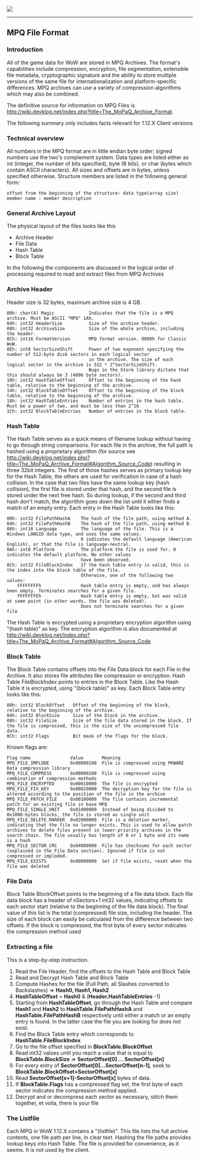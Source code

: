 [![](/wiki/icons/home.gif)](/wiki/Home.md)

----------

## MPQ File Format

### Introduction

All of the game data for WoW are stored in MPQ Archives. The format's capabilities include compression, encryption, file segmentation, extensible file metadata, cryptographic signature and the ability to store multiple versions of the same file for internationalization and platform-specific differences. MPQ archives can use a variety of compression algorithms which may also be combined.

The definitive source for information on MPQ Files is <http://wiki.devklog.net/index.php?title=The_MoPaQ_Archive_Format>.

The following summary only includes facts relevant for 1.12.X Client versions

### Technical overview

All numbers in the MPQ format are in little endian byte order; signed numbers use the two's complement system. Data types are listed either as int (integer, the number of bits specified), byte (8 bits), or char (bytes which contain ASCII characters). All sizes and offsets are in bytes, unless specified otherwise. Structure members are listed in the following general form: 

    offset from the beginning of the structure: data type(array size) member name : member description

### General Archive Layout
The physical layout of the files looks like this

* Archive Header
* File Data
* Hash Table
* Block Table

In the following the components are discussed in the logical order of processing required to read and extract files from MPQ Archives

### Archive Header
Header size is 32 bytes, maximum archive size is 4 GB.

	00h: char(4) Magic             Indicates that the file is a MPQ archive. Must be ASCII "MPQ" 1Ah.
	04h: int32 HeaderSize          Size of the archive header.
	08h: int32 ArchiveSize         Size of the whole archive, including the header. 
	0Ch: int16 FormatVersion       MPQ format version. 0000h for Classic WoW.
	0Eh: int8 SectorSizeShift      Power of two exponent specifying the number of 512-byte disk sectors in each logical sector 
								   in the archive. The size of each logical sector in the archive is 512 * 2^SectorSizeShift. 
 								   Bugs in the Storm library dictate that this should always be 3 (4096 byte sectors).
	10h: int32 HashTableOffset     Offset to the beginning of the hash table, relative to the beginning of the archive.
	14h: int32 BlockTableOffset    Offset to the beginning of the block table, relative to the beginning of the archive.
	18h: int32 HashTableEntries    Number of entries in the hash table. Must be a power of two, and must be less than 2^16 
	1Ch: int32 BlockTableEntries   Number of entries in the block table.

### Hash Table

The Hash Table serves as a quick means of filename lookup without having to go through string comparisons. For each file in the archive, the full path is hashed using a proprietary algorithm (for source see <http://wiki.devklog.net/index.php?title=The_MoPaQ_Archive_Format#Algorithm_Source_Code>) resulting in three 32bit integers. The first of those hashes serves as primary lookup key for the Hash Table, the others are used for verification in case of a hash collision. In the case that two files have the same lookup key (hash collision), the first file is stored under that hash, and the second file is stored under the next free hash. So during lookup, if the second and third hash don't match, the algorithm goes down the list until it either finds a match of an empty entry.
Each entry in the Hash Table looks like this:

	00h: int32 FilePathHashA    The hash of the file path, using method A.
	04h: int32 FilePathHashB    The hash of the file path, using method B.
	08h: int16 Language         The language of the file. This is a Windows LANGID data type, and uses the same values. 
								0 indicates the default language (American English), or that the file is language-neutral.
	0Ah: int8 Platform          The platform the file is used for. 0 indicates the default platform. No other values 
								have been observed.
	0Ch: int32 FileBlockIndex   If the hash table entry is valid, this is the index into the block table of the file. 
								Otherwise, one of the following two values:
		FFFFFFFFh           	Hash table entry is empty, and has always been empty. Terminates searches for a given file.
		FFFFFFFEh           	Hash table entry is empty, but was valid at some point (in other words, the file was deleted). 
								Does not terminate searches for a given file

The Hash Table is encrypted using a proprietary encryption algorithm using "(hash table)" as key. The encryption algorithm is also documented at <http://wiki.devklog.net/index.php?title=The_MoPaQ_Archive_Format#Algorithm_Source_Code>

### Block Table

The Block Table contains offsets into the File Data block for each File in the Archive. It also stores file attributes like compression or encryption. Hash Table FileBlockIndex points to entries in the Block Table. Like the Hash Table it is encrypted, using "(block table)" as key.
Each Block Table entry looks like this:

	00h: int32 BlockOffset   Offset of the beginning of the block, relative to the beginning of the archive.
	04h: int32 BlockSize     Size of the block in the archive.
	08h: int32 FileSize      Size of the file data stored in the block. If the file is compressed, this is the size of the uncompressed file data.
	0Ch: int32 Flags         Bit mask of the flags for the block. 

Known flags are:

	Flag name				Value		Meaning
	MPQ_FILE_IMPLODE		0x00000100	File is compressed using PKWARE Data compression library
	MPQ_FILE_COMPRESS		0x00000200	File is compressed using combination of compression methods
	MPQ_FILE_ENCRYPTED		0x00010000	The file is encrypted
	MPQ_FILE_FIX_KEY		0x00020000	The decryption key for the file is altered according to the position of the file in the archive
	MPQ_FILE_PATCH_FILE		0x00100000	The file contains incremental patch for an existing file in base MPQ
	MPQ_FILE_SINGLE_UNIT	0x01000000	Instead of being divided to 0x1000-bytes blocks, the file is stored as single unit
	MPQ_FILE_DELETE_MARKER	0x02000000	File is a deletion marker, indicating that the file no longer exists. This is used to allow patch archives to delete files present in lower-priority archives in the search chain. The file usually has length of 0 or 1 byte and its name is a hash
	MPQ_FILE_SECTOR_CRC		0x04000000	File has checksums for each sector (explained in the File Data section). Ignored if file is not compressed or imploded.
	MPQ_FILE_EXISTS			0x80000000	Set if file exists, reset when the file was deleted

### File Data 

Block Table BlockOffset points to the beginning of a file data block. Each file data block has a header of nSectors+1 int32 values, indicating offsets to each sector start (relative to the beginning of the file data block). The final value of this list is the total (compressed) file size, including the header. The size of each block can easily be calculated from the difference between two offsets. If the block is compressed, the first byte of every sector indicates the compression method used

### Extracting a file
This is a step-by-step instruction.

1. Read the File Header, find the offsets to the Hash Table and Block Table
2. Read and Decrypt Hash Table and Block Table
3. Compute Hashes for the file (Full Path, all Slashes converted to Backslashes) => **Hash0, Hash1, Hash2**
4. **HashTableOffset** = **Hash0** & (**Header.HashTableEntries** -1)
5. Starting from **HashTableOffset**, go through the Hash Table and compare **Hash1** and **Hash2** to **HashTable.FilePathHashA** and **HashTable.FilePathHashB** respectively until either a match or an empty entry is found. In the latter case the file you are looking for does not exist.
6. Find the Block Table entry which corresponds to **HashTable.FileBlockIndex**
7. Go to the file offset specified in **BlockTable.BlockOffset**
8. Read int32 values until you reach a value that is equal to **BlockTable.BlockSize** => **SectorOffset[0] ... SectorOffset[n]**
9. For every entry of **SectorOffset[0]...SectorOffset[n-1]**, seek to **BlockTable.BlockOffset+SectorOffset[x]**
10. Read **SectorOffset[x+1]-SectorOffset[x]** bytes of data.
11. If **BlockTable.Flags** has a compressed flag set, the first byte of each sector indicates the compression method applied.
12. Decrypt and or decompress each sector as necessary, stitch them together, et voila, there is your file

### The Listfile

Each MPQ in WoW 1.12.X contains a "(listfile)". This file lists the full archive contents, one file path per line, in clear text. Hashing the file paths provides lookup keys into Hash Table. The file is provided for convenience, as it seems. It is not used by the client.

